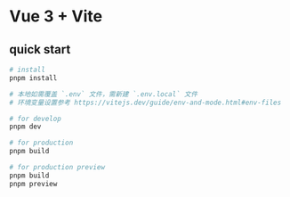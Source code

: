 # Vue 3 + Vite

## quick start
```sh
# install
pnpm install

# 本地如需覆盖 `.env` 文件，需新建 `.env.local` 文件
# 环境变量设置参考 https://vitejs.dev/guide/env-and-mode.html#env-files

# for develop
pnpm dev

# for production
pnpm build

# for production preview
pnpm build
pnpm preview
```
